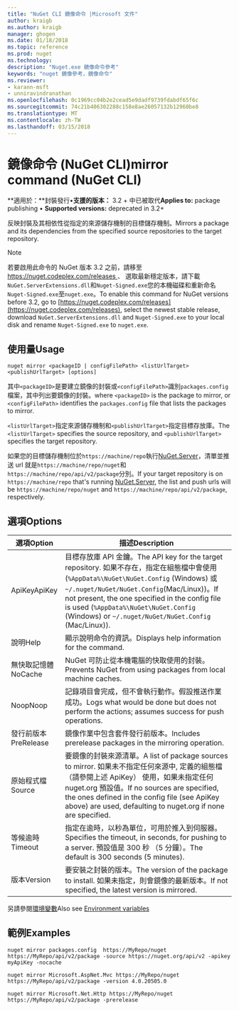 ```yaml
---
title: "NuGet CLI 鏡像命令 |Microsoft 文件"
author: kraigb
ms.author: kraigb
manager: ghogen
ms.date: 01/18/2018
ms.topic: reference
ms.prod: nuget
ms.technology: 
description: "Nuget.exe 鏡像命令參考"
keywords: "nuget 鏡像參考，鏡像命令"
ms.reviewer:
- karann-msft
- unniravindranathan
ms.openlocfilehash: 0c1969cc04b2e2cead5e9dadf9739fdabdf65f6c
ms.sourcegitcommit: 74c21b406302288c158e8ae26057132b12960be8
ms.translationtype: MT
ms.contentlocale: zh-TW
ms.lasthandoff: 03/15/2018
---
```

# <a name="mirror-command-nuget-cli"></a><span data-ttu-id="ef879-104">鏡像命令 (NuGet CLI)</span><span class="sxs-lookup"><span data-stu-id="ef879-104">mirror command (NuGet CLI)</span></span>

<span data-ttu-id="ef879-105">**適用於：**封裝發行&bullet;**支援的版本：** 3.2 + 中已被取代</span><span class="sxs-lookup"><span data-stu-id="ef879-105">**Applies to:** package publishing &bullet; **Supported versions:** deprecated in 3.2+</span></span>

<span data-ttu-id="ef879-106">反映封裝及其相依性從指定的來源儲存機制的目標儲存機制。</span><span class="sxs-lookup"><span data-stu-id="ef879-106">Mirrors a package and its dependencies from the specified source repositories to the target repository.</span></span>

> [!NOTE]
> <span data-ttu-id="ef879-107">若要啟用此命令的 NuGet 版本 3.2 之前，請移至[ https://nuget.codeplex.com/releases ](https://nuget.codeplex.com/releases)、 選取最新穩定版本，請下載`NuGet.ServerExtensions.dll`和`Nuget-Signed.exe`您的本機磁碟和重新命名`Nuget-Signed.exe`至`nuget.exe`。</span><span class="sxs-lookup"><span data-stu-id="ef879-107">To enable this command for NuGet versions before 3.2, go to [https://nuget.codeplex.com/releases](https://nuget.codeplex.com/releases), select the newest stable release, download `NuGet.ServerExtensions.dll` and `Nuget-Signed.exe` to your local disk and rename `Nuget-Signed.exe` to `nuget.exe`.</span></span>

## <a name="usage"></a><span data-ttu-id="ef879-108">使用量</span><span class="sxs-lookup"><span data-stu-id="ef879-108">Usage</span></span>

```cli
nuget mirror <packageID | configFilePath> <listUrlTarget> <publishUrlTarget> [options]
```

<span data-ttu-id="ef879-109">其中`<packageID>`是要建立鏡像的封裝或`<configFilePath>`識別`packages.config`檔案，其中列出要鏡像的封裝。</span><span class="sxs-lookup"><span data-stu-id="ef879-109">where `<packageID>` is the package to mirror, or `<configFilePath>` identifies the `packages.config` file that lists the packages to mirror.</span></span>

<span data-ttu-id="ef879-110">`<listUrlTarget>`指定來源儲存機制和`<publishUrlTarget>`指定目標存放庫。</span><span class="sxs-lookup"><span data-stu-id="ef879-110">The `<listUrlTarget>` specifies the source repository, and `<publishUrlTarget>` specifies the target repository.</span></span>

<span data-ttu-id="ef879-111">如果您的目標儲存機制位於`https://machine/repo`執行[NuGet.Server](../hosting-packages/nuget-server.md)，清單並推送 url 就是`https://machine/repo/nuget`和`https://machine/repo/api/v2/package`分別。</span><span class="sxs-lookup"><span data-stu-id="ef879-111">If your target repository is on `https://machine/repo` that's running [NuGet.Server](../hosting-packages/nuget-server.md), the list and push urls will be `https://machine/repo/nuget` and `https://machine/repo/api/v2/package`, respectively.</span></span>

## <a name="options"></a><span data-ttu-id="ef879-112">選項</span><span class="sxs-lookup"><span data-stu-id="ef879-112">Options</span></span>

| <span data-ttu-id="ef879-113">選項</span><span class="sxs-lookup"><span data-stu-id="ef879-113">Option</span></span> | <span data-ttu-id="ef879-114">描述</span><span class="sxs-lookup"><span data-stu-id="ef879-114">Description</span></span> |
| --- | --- |
| <span data-ttu-id="ef879-115">ApiKey</span><span class="sxs-lookup"><span data-stu-id="ef879-115">ApiKey</span></span> | <span data-ttu-id="ef879-116">目標存放庫 API 金鑰。</span><span class="sxs-lookup"><span data-stu-id="ef879-116">The API key for the target repository.</span></span> <span data-ttu-id="ef879-117">如果不存在，指定在組態檔中會使用 (`%AppData%\NuGet\NuGet.Config` (Windows) 或`~/.nuget/NuGet/NuGet.Config`(Mac/Linux))。</span><span class="sxs-lookup"><span data-stu-id="ef879-117">If not present,  the one specified in the config file is used (`%AppData%\NuGet\NuGet.Config` (Windows) or `~/.nuget/NuGet/NuGet.Config` (Mac/Linux)).</span></span> |
| <span data-ttu-id="ef879-118">說明</span><span class="sxs-lookup"><span data-stu-id="ef879-118">Help</span></span> | <span data-ttu-id="ef879-119">顯示說明命令的資訊。</span><span class="sxs-lookup"><span data-stu-id="ef879-119">Displays help information for the command.</span></span> |
| <span data-ttu-id="ef879-120">無快取記憶體</span><span class="sxs-lookup"><span data-stu-id="ef879-120">NoCache</span></span> | <span data-ttu-id="ef879-121">NuGet 可防止從本機電腦的快取使用的封裝。</span><span class="sxs-lookup"><span data-stu-id="ef879-121">Prevents NuGet from using packages from local machine caches.</span></span> |
| <span data-ttu-id="ef879-122">Noop</span><span class="sxs-lookup"><span data-stu-id="ef879-122">Noop</span></span> | <span data-ttu-id="ef879-123">記錄項目會完成，但不會執行動作。假設推送作業成功。</span><span class="sxs-lookup"><span data-stu-id="ef879-123">Logs what would be done but does not perform the actions; assumes success for push operations.</span></span> |
| <span data-ttu-id="ef879-124">發行前版本</span><span class="sxs-lookup"><span data-stu-id="ef879-124">PreRelease</span></span> | <span data-ttu-id="ef879-125">鏡像作業中包含套件發行前版本。</span><span class="sxs-lookup"><span data-stu-id="ef879-125">Includes prerelease packages in the mirroring operation.</span></span> |
| <span data-ttu-id="ef879-126">原始程式檔</span><span class="sxs-lookup"><span data-stu-id="ef879-126">Source</span></span> | <span data-ttu-id="ef879-127">要鏡像的封裝來源清單。</span><span class="sxs-lookup"><span data-stu-id="ef879-127">A list of package sources to mirror.</span></span> <span data-ttu-id="ef879-128">如果未不指定任何來源中, 定義的組態檔 （請參閱上述 ApiKey） 使用，如果未指定任何 nuget.org 預設值。</span><span class="sxs-lookup"><span data-stu-id="ef879-128">If no sources are specified, the ones defined in the config file (see ApiKey above) are used, defaulting to nuget.org if none are specified.</span></span> |
| <span data-ttu-id="ef879-129">等候逾時</span><span class="sxs-lookup"><span data-stu-id="ef879-129">Timeout</span></span> | <span data-ttu-id="ef879-130">指定在逾時，以秒為單位，可用於推入到伺服器。</span><span class="sxs-lookup"><span data-stu-id="ef879-130">Specifies the timeout, in seconds, for pushing to a server.</span></span> <span data-ttu-id="ef879-131">預設值是 300 秒 （5 分鐘）。</span><span class="sxs-lookup"><span data-stu-id="ef879-131">The default is 300 seconds (5 minutes).</span></span> |
| <span data-ttu-id="ef879-132">版本</span><span class="sxs-lookup"><span data-stu-id="ef879-132">Version</span></span> | <span data-ttu-id="ef879-133">要安裝之封裝的版本。</span><span class="sxs-lookup"><span data-stu-id="ef879-133">The version of the package to install.</span></span> <span data-ttu-id="ef879-134">如果未指定，則會鏡像的最新版本。</span><span class="sxs-lookup"><span data-stu-id="ef879-134">If not specified, the latest version is mirrored.</span></span> |

<span data-ttu-id="ef879-135">另請參閱[環境變數](cli-ref-environment-variables.md)</span><span class="sxs-lookup"><span data-stu-id="ef879-135">Also see [Environment variables](cli-ref-environment-variables.md)</span></span>

## <a name="examples"></a><span data-ttu-id="ef879-136">範例</span><span class="sxs-lookup"><span data-stu-id="ef879-136">Examples</span></span>

```cli
nuget mirror packages.config  https://MyRepo/nuget https://MyRepo/api/v2/package -source https://nuget.org/api/v2 -apikey myApiKey -nocache

nuget mirror Microsoft.AspNet.Mvc https://MyRepo/nuget https://MyRepo/api/v2/package -version 4.0.20505.0

nuget mirror Microsoft.Net.Http https://MyRepo/nuget https://MyRepo/api/v2/package -prerelease
```
